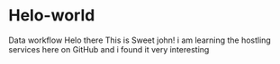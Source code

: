 # Helo-world
Data workflow
Helo there This is Sweet john! i am learning the hostling services here on GitHub and i found it very interesting 
